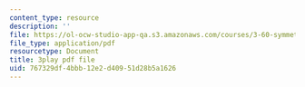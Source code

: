 ```yaml
---
content_type: resource
description: ''
file: https://ol-ocw-studio-app-qa.s3.amazonaws.com/courses/3-60-symmetry-structure-and-tensor-properties-of-materials-fall-2005/767329df4bbb12e2d40951d28b5a1626_XYKEtZiierI.pdf
file_type: application/pdf
resourcetype: Document
title: 3play pdf file
uid: 767329df-4bbb-12e2-d409-51d28b5a1626
---
```

